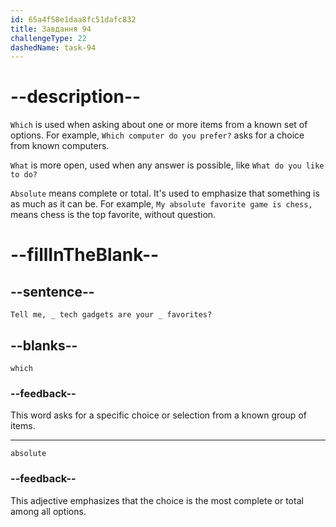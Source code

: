 ```yaml
---
id: 65a4f58e1daa8fc51dafc832
title: Завдання 94
challengeType: 22
dashedName: task-94
---
```


<!--
AUDIO REFERENCE:
Sarah: I can see your enthusiasm, Bob! Tell me, which tech gadgets are your absolute favorites?
-->

# --description--

`Which` is used when asking about one or more items from a known set of options. For example, `Which computer do you prefer?` asks for a choice from known computers.

`What` is more open, used when any answer is possible, like `What do you like to do?`

`Absolute` means complete or total. It's used to emphasize that something is as much as it can be. For example, `My absolute favorite game is chess,` means chess is the top favorite, without question.

# --fillInTheBlank--

## --sentence--

`Tell me, _ tech gadgets are your _ favorites?`

## --blanks--

`which`

### --feedback--

This word asks for a specific choice or selection from a known group of items.

---

`absolute`

### --feedback--

This adjective emphasizes that the choice is the most complete or total among all options.
